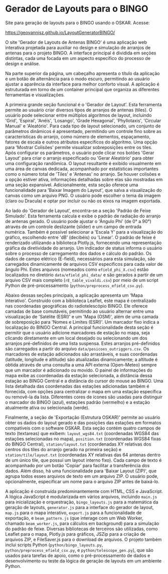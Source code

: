 # Gerador de Layouts para o BINGO
Site para geração de layouts para o BINGO usando o OSKAR. Acesse:

https://geovannisz.github.io/LayoutGeneratorBINGO/

O site 'Gerador de Layouts de Antenas BINGO' é uma aplicação web interativa projetada para auxiliar no design e simulação de arranjos de antenas para o projeto BINGO. A interface principal é dividida em seções distintas, cada uma focada em um aspecto específico do processo de design e análise.

Na parte superior da página, um cabeçalho apresenta o título da aplicação e um botão de alternância para o modo escuro, permitindo ao usuário ajustar a aparência da interface para melhor conforto visual. A aplicação é estruturada em torno de um container principal que organiza as diferentes ferramentas e visualizações.

A primeira grande seção funcional é o 'Gerador de Layout'. Esta ferramenta permite ao usuário criar diversos tipos de arranjos de antenas (tiles). O usuário pode selecionar entre múltiplos algoritmos de layout, incluindo 'Grid', 'Espiral', 'Anéis', 'Losango', 'Grade Hexagonal', 'Phyllotaxis', 'Circular Manual' e 'Aleatório'. Para cada tipo de layout selecionado, um conjunto de parâmetros dinâmicos é apresentado, permitindo um controle fino sobre as características do arranjo, como número de elementos, espaçamento, fatores de escala e outros atributos específicos do algoritmo. Uma opção para 'Mostrar Colisões' permite visualizar sobreposições entre os tiles. Após configurar os parâmetros, o usuário pode clicar nos botões 'Gerar Layout' para criar o arranjo especificado ou 'Gerar Aleatório' para obter uma configuração randômica. O layout resultante é exibido visualmente em uma área de canvas dedicada, acompanhado por estatísticas importantes como o número total de 'Tiles' e 'Antenas' no arranjo. Se houver colisões e a opção estiver ativa, informações detalhadas sobre elas são mostradas em uma seção expansível. Adicionalmente, esta seção oferece uma funcionalidade para 'Baixar Imagem do Layout', que salva a visualização do canvas como um arquivo PNG. O usuário pode escolher o tema da imagem (claro ou Dracula) e optar por incluir ou não os eixos na imagem exportada.

Ao lado do 'Gerador de Layout', encontra-se a seção 'Padrão de Feixe Simulado'. Esta ferramenta calcula e exibe o padrão de radiação do arranjo de antenas gerado. O usuário pode ajustar o 'Ângulo Phi' (de 0° a 90°) através de um controle deslizante (slider) e um campo de entrada numérica. Também é possível selecionar a 'Escala Y' para a visualização do gráfico, escolhendo entre 'dB' (decibéis) ou 'Linear'. O padrão de feixe é renderizado utilizando a biblioteca Plotly.js, fornecendo uma representação gráfica da diretividade do arranjo. Um indicador de status informa o usuário sobre o processo de carregamento dos dados e cálculo do padrão. Os dados de campo elétrico (E-field), necessários para esta simulação, são carregados dinamicamente de arquivos CSV específicos para cada valor de ângulo Phi. Estes arquivos (nomeados como `efield_phi_X.csv`) estão localizados no diretório `data/efield_phi_data/` e são gerados a partir de um arquivo CSV mais completo (`rE_table_vivaldi.csv`) por meio de um script Python de pré-processamento (`python/preprocess_efield_csv.py`).

Abaixo dessas seções principais, a aplicação apresenta um 'Mapa Interativo'. Construído com a biblioteca Leaflet, este mapa é centralizado nas coordenadas geográficas do radiotelescópio BINGO. Ele oferece camadas de base comutáveis, permitindo ao usuário alternar entre uma visualização de 'Satélite (ESRI)' e um 'Mapa (OSM)', além de uma camada de sobreposição para 'Nomes e Limites (ESRI)'. Um marcador fixo indica a localização do BINGO Central. A principal funcionalidade desta seção é permitir que o usuário adicione marcadores de estação no mapa, seja clicando diretamente em um local desejado ou selecionando um dos arranjos pré-definidos de uma lista suspensa. Estes arranjos pré-definidos são carregados a partir do arquivo `data/posicoes_outriggers.csv`. Os marcadores de estação adicionados são arrastáveis, e suas coordenadas (latitude, longitude e altitude) são atualizadas dinamicamente; a altitude é obtida através de uma consulta a uma API externa (Open-Meteo) sempre que um marcador é adicionado ou movido. O painel de informações do mapa exibe as coordenadas da estação selecionada, a distância dessa estação ao BINGO Central e a distância do cursor do mouse ao BINGO. Uma lista detalhada das coordenadas das estações adicionadas também é fornecida, com opções para centralizar o mapa em uma estação específica ou removê-la da lista. Diferentes cores de ícones são usadas para distinguir o marcador do BINGO (azul), estações padrão (vermelho) e a estação atualmente ativa ou selecionada (verde).

Finalmente, a seção de 'Exportação (Estrutura OSKAR)' permite ao usuário obter os dados do layout gerado e das posições das estações em formatos compatíveis com o software OSKAR. Esta seção contém quatro campos de texto (textareas) que exibem: `layout_wgs84.txt` (coordenadas WGS84 das estações selecionadas no mapa), `position.txt` (coordenadas WGS84 fixas do BINGO Central), `station/layout.txt` (coordenadas XY relativas dos centros dos tiles do arranjo gerado na primeira seção) e `station/tile/layout.txt` (coordenadas XY relativas das 64 antenas dentro de um único tile, que possui um layout interno fixo). Cada campo de texto é acompanhado por um botão 'Copiar' para facilitar a transferência dos dados. Além disso, há uma funcionalidade para 'Baixar Layout (ZIP)', que agrupa todos esses arquivos de texto em um arquivo ZIP. O usuário pode, opcionalmente, especificar um nome para o arquivo ZIP antes de baixá-lo.

A aplicação é construída predominantemente com HTML, CSS e JavaScript. A lógica JavaScript é modularizada em vários arquivos, incluindo `main.js` para inicialização e orquestração, `bingo_layouts.js` para a matemática da geração de layouts, `generator.js` para a interface do gerador de layout, `map.js` para o mapa interativo, `export.js` para a funcionalidade de exportação, e `beam_pattern.js` (que interage com um Web Worker, chamado `beam_worker.js`, para cálculos em background) para a simulação do padrão de feixe. Diversas bibliotecas de terceiros são utilizadas, como Leaflet para o mapa, Plotly.js para gráficos, JSZip para a criação de arquivos ZIP, e FileSaver.js para o download de arquivos. O projeto também inclui scripts Python (`python/bingo_layouts.py`, `python/preprocess_efield_csv.py`, e `python/telescope_gen.py`), que são usados para tarefas de apoio, como o pré-processamento de dados e desenvolvimento ou teste da lógica de geração de layouts em um ambiente Python.
